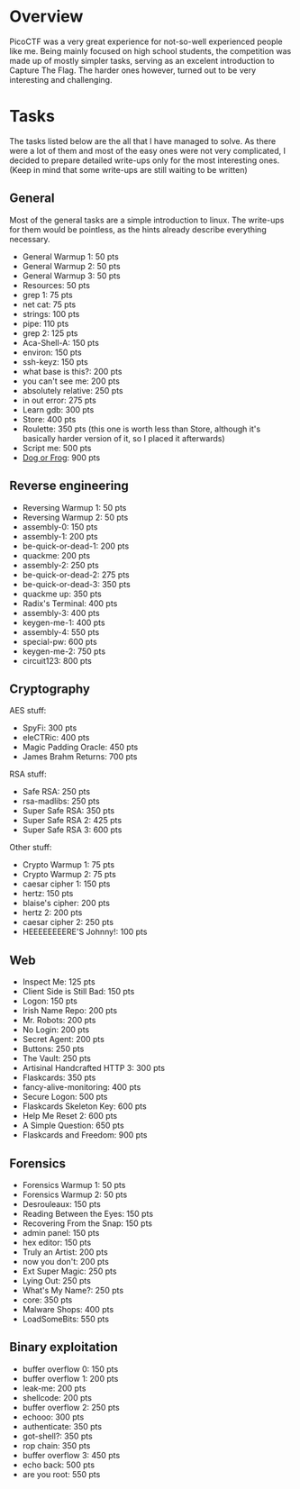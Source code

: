 Overview
========

PicoCTF was a very great experience for not-so-well experienced people like me. Being mainly focused on high school students, the competition was made up of mostly simpler tasks, serving as an excelent introduction to Capture The Flag. The harder ones however, turned out to be very interesting and challenging.

Tasks
=====

The tasks listed below are the all that I have managed to solve.
As there were a lot of them and most of the easy ones were not very complicated, I decided to prepare detailed write-ups only for the most interesting ones. (Keep in mind that some write-ups are still waiting to be written)


General
-------

Most of the general tasks are a simple introduction to linux. The write-ups for them would be pointless, as the hints already describe everything necessary.

* General Warmup 1: 50 pts
* General Warmup 2: 50 pts
* General Warmup 3: 50 pts
* Resources: 50 pts
* grep 1: 75 pts
* net cat: 75 pts
* strings: 100 pts
* pipe: 110 pts
* grep 2: 125 pts
* Aca-Shell-A: 150 pts
* environ: 150 pts
* ssh-keyz: 150 pts
* what base is this?: 200 pts
* you can't see me: 200 pts
* absolutely relative: 250 pts
* in out error: 275 pts
* Learn gdb: 300 pts
* Store: 400 pts
* Roulette: 350 pts (this one is worth less than Store, although it's basically harder version of it, so I placed it afterwards)
* Script me: 500 pts
* [Dog or Frog](https://github.com/wonrzrzeczny/CTF-writeups/blob/master/picoCTF-2018/general/dogorfrog/README.md): 900 pts

Reverse engineering
-------------------

* Reversing Warmup 1: 50 pts
* Reversing Warmup 2: 50 pts
* assembly-0: 150 pts
* assembly-1: 200 pts
* be-quick-or-dead-1: 200 pts
* quackme: 200 pts
* assembly-2: 250 pts
* be-quick-or-dead-2: 275 pts
* be-quick-or-dead-3: 350 pts
* quackme up: 350 pts
* Radix's Terminal: 400 pts
* assembly-3: 400 pts
* keygen-me-1: 400 pts
* assembly-4: 550 pts
* special-pw: 600 pts
* keygen-me-2: 750 pts
* circuit123: 800 pts

Cryptography
------------

AES stuff:
* SpyFi: 300 pts
* eleCTRic: 400 pts
* Magic Padding Oracle: 450 pts
* James Brahm Returns: 700 pts

RSA stuff:
* Safe RSA: 250 pts
* rsa-madlibs: 250 pts
* Super Safe RSA: 350 pts
* Super Safe RSA 2: 425 pts
* Super Safe RSA 3: 600 pts

Other stuff:
* Crypto Warmup 1: 75 pts
* Crypto Warmup 2: 75 pts
* caesar cipher 1: 150 pts
* hertz: 150 pts
* blaise's cipher: 200 pts
* hertz 2: 200 pts
* caesar cipher 2: 250 pts
* HEEEEEEEERE'S Johnny!: 100 pts

Web
---

* Inspect Me: 125 pts
* Client Side is Still Bad: 150 pts
* Logon: 150 pts
* Irish Name Repo: 200 pts
* Mr. Robots: 200 pts
* No Login: 200 pts
* Secret Agent: 200 pts
* Buttons: 250 pts
* The Vault: 250 pts
* Artisinal Handcrafted HTTP 3: 300 pts
* Flaskcards: 350 pts
* fancy-alive-monitoring: 400 pts
* Secure Logon: 500 pts
* Flaskcards Skeleton Key: 600 pts
* Help Me Reset 2: 600 pts
* A Simple Question: 650 pts
* Flaskcards and Freedom: 900 pts

Forensics
---------

* Forensics Warmup 1: 50 pts
* Forensics Warmup 2: 50 pts
* Desrouleaux: 150 pts
* Reading Between the Eyes: 150 pts
* Recovering From the Snap: 150 pts
* admin panel: 150 pts
* hex editor: 150 pts
* Truly an Artist: 200 pts
* now you don't: 200 pts
* Ext Super Magic: 250 pts
* Lying Out: 250 pts
* What's My Name?: 250 pts
* core: 350 pts
* Malware Shops: 400 pts
* LoadSomeBits: 550 pts

Binary exploitation
-------------------

* buffer overflow 0: 150 pts
* buffer overflow 1: 200 pts
* leak-me: 200 pts
* shellcode: 200 pts
* buffer overflow 2: 250 pts
* echooo: 300 pts
* authenticate: 350 pts
* got-shell?: 350 pts
* rop chain: 350 pts
* buffer overflow 3: 450 pts
* echo back: 500 pts
* are you root: 550 pts
